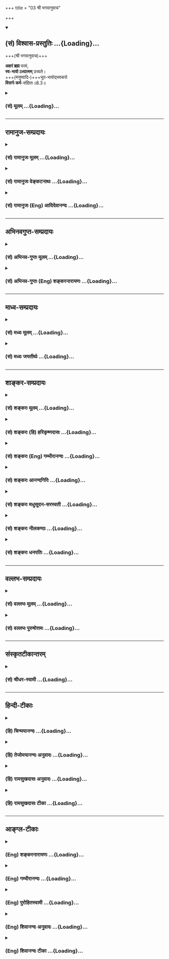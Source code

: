 +++
title = "03 श्री भगवानुवाच"

+++
<div class="js_include" newlevelforh1="2" title="(सं) विश्वास-प्रस्तुतिः" unfilled url="/mahAbhAratam/vyAsaH/shlokashaH/06-bhIShma-parva/03-bhagavad-gItA-parva/saMskRtam/vishvAsa-prastutiH/08_axara-para-brahma-yo/03_shrI_bhagavAnuvAc.md">
<details open><summary><h2>(सं) विश्वास-प्रस्तुतिः ...{Loading}...</h2></summary>

+++(श्री भगवानुवाच)+++

**अक्षरं ब्रह्म** परमं,  
**स्व-भावो ऽध्यात्मम्** उच्यते।  
+++(मनुष्यादि-)+++भूत-भावोद्भवकरो  
**विसर्गः कर्म**-संज्ञितः॥8.3॥
</details>
</div>
<div class="js_include collapsed" newlevelforh1="3" title="(सं) मूलम्" unfilled url="/mahAbhAratam/vyAsaH/shlokashaH/06-bhIShma-parva/03-bhagavad-gItA-parva/saMskRtam/mUlam/08_axara-para-brahma-yo/03_shrI_bhagavAnuvAc.md">
<details><summary><h3>(सं) मूलम् ...{Loading}...</h3></summary>

श्री भगवानुवाच  
अक्षरं ब्रह्म परमं स्वभावोऽध्यात्ममुच्यते।  
भूतभावोद्भवकरो विसर्गः कर्मसंज्ञितः।।8.3।।
</details>
</div>


_________________
## रामानुज-सम्प्रदायः
<div class="js_include collapsed" newlevelforh1="3" title="(सं) रामानुजः मूलम्" unfilled url="/mahAbhAratam/vyAsaH/shlokashaH/06-bhIShma-parva/03-bhagavad-gItA-parva/saMskRtam/rAmAnujaH/mUlam/08_axara-para-brahma-yo/03_shrI_bhagavAnuvAc.md">
<details><summary><h3>(सं) रामानुजः मूलम् ...{Loading}...</h3></summary>

।।8.3।। श्रीभगवानुवाच -- तद् **ब्रह्म** इति निर्दिष्टं **परमम् अक्षरं** न
क्षरति इति अक्षरं क्षेत्रज्ञं समष्टिरूपम् तथा च श्रुतिःअव्यक्तमक्षरे
लीयते अक्षरं तमसि लीयते (सुबालो॰ 2) इत्यादिका। परमम् अक्षरं
प्रकृतिविनिर्मुक्तात्मस्वरूपम्। **स्वभावः अध्यात्मम् उच्यते** स्वभावः
प्रकृतिः अनात्मभूतम् आत्मनि संबद्ध्यमानं भूतसूक्ष्मतद्वासनादिकं
पञ्चाग्निविद्यायां ज्ञातव्यतया उदितम् तदुभयं प्राप्यतया त्याज्यतया च
मुमुक्षुभिः ज्ञातव्यम्।  
  
**भूतभावो** मनुष्यादिभावः **तदुद्भवकरो** यो
**विसर्गः**पञ्चम्यामाहुतावापः पुरुषवचसो भवन्ति (छा॰ उ॰ 5।3।3) इति
श्रुतिसिद्धो योषित्संबन्धजः स **कर्मसंज्ञितः** तत् च अखिलं सानुबन्धम्
उद्वेजनीयतया परिहरणीयतया च मुमुक्षुभिः ज्ञातव्यम्। परिहरणीयता च अनन्तरम्
एव वक्ष्यतेयदिच्छन्तो ब्रह्मचर्यं चरन्ति (गीता 8।11) इति।

</details>
</div>
<div class="js_include collapsed" newlevelforh1="3" title="(सं) रामानुजः वेङ्कटनाथः" unfilled url="/mahAbhAratam/vyAsaH/shlokashaH/06-bhIShma-parva/03-bhagavad-gItA-parva/saMskRtam/rAmAnujaH/venkaTanAthaH/08_axara-para-brahma-yo/03_shrI_bhagavAnuvAc.md">
<details><summary><h3>(सं) रामानुजः वेङ्कटनाथः ...{Loading}...</h3></summary>

  
  
।।8.3।। अक्षरं ब्रह्म परमम् इत्यत्र उद्देश्योपादेयान्यथाभावनिरासायाह --
तद्ब्रह्मेति निर्दिष्टमिति। ब्रह्मशब्दोऽत्र
परमात्मसाधर्म्यादुपचारवृत्त्येति भावः। अक्षरः शब्दस्य निर्वचनं
प्रतिपाद्यं च दर्शयतिन क्षरतीत्यादिना। क्षेत्रज्ञसमष्टौ श्रौतं प्रयोगं
दर्शयतितथा चेति। लयोऽत्र संश्लेषविशेषः। अथवा श्रुतावक्षरशब्देन
उन्मग्नचेतनांशः प्रकृत्यवस्थाविशेष एव अभिधीयत इति
साक्षात्प्रलयार्थत्वेऽपि न विरोधः। तथापि शब्दप्रवृत्तिद्वारभूतचिदंशे
तात्पर्यात्तदुदाहरणम्। परममक्षरम् इत्यत्र विशेषणाभिप्रेतमाह --
प्रकृतिविनिर्मुक्तमात्मस्वरूपमिति। स्वभावशब्दार्थःप्रकृतिरिति।
नियतसम्बद्धमिति यावत्। किं तदित्याकाङ्क्षायां अध्यात्मशब्दानुसारेणाह --
अनात्मेति। आत्मन्यधिवसनात् सम्बध्यमानमित्यध्यात्मशब्दनिर्वचनम्। तत एव
सिद्धमनात्मत्वम्। तद्वासनादिकं तत्संसर्गोपाधिकाज्ञानकर्मवासनादिकम्।
भूतसूक्ष्मादेर्ज्ञातव्यत्वे श्रुतिं दर्शयति -- पञ्चाग्निविद्यायामिति।
वेत्थ यथा पञ्चम्यामाहुतावापः पुरुषवचसो भवन्ति इत्युपक्रम्य इति तु
पञ्चम्यामाहुतावापः पुरुषवचसो भवन्ति इत्युक्त्वा तद्य इत्थं विदुः
\[छां.उ.5।10।1\] इत्यप्छब्दोपलक्षितपञ्चभूतसूक्ष्मवेद्यत्वं ह्युक्तमिति
भावः। ननूपायकर्तृभूतेदानीन्तनात्मस्वरूपपरित्यागेन परिशुद्धात्मस्वरूपकथनं
मुमुक्षोः क्वोपयुक्तं भूतसूक्ष्मादिकथनं च किमर्थं इत्यत्राहतदुभयमिति।
यथाक्रममन्वयः। अत्र पञ्चमाहुतेर्विवक्षितत्वाद्योनिजभूतविषयोऽयं भूतशब्द
इत्यभिप्रायेणाह -- भूतभावो मनुष्यादिभाव इति। मनुष्यत्वादिविशिष्टशरीरयोग
इत्यर्थः। विशिष्टस्य विसर्गस्य ज्ञातव्यत्वे तस्य मनुष्यादिभावहेतुत्वे च
श्रुतिं दर्शयति -- पञ्चम्यामिति। अत्र
मूत्रमरुन्मलादिविसर्गव्यवच्छेदार्थमुक्तंभूतभावोद्भवकर इति। तदेव दर्शयति
-- योषित्सम्बन्धज इति। विसर्गविशेषणसामर्थ्यादेतत्सिद्धम्। एवं
कर्मसंज्ञितरेतोविसर्गज्ञानस्य सप्रयोजनतामाह -- तच्चाखिलमिति। अत्र
कर्माभिप्रायेण नपुंसकनिर्देशः। अखिलं
मनुष्यत्वमृगत्वादिजातिभेदहेतुतयाऽनेकप्रकारम्। सानुबन्धं हेतुभूतैः कर्मभिः
फलभूतैश्च गर्भवासादिभिः सहितमित्यर्थः।
पञ्चाग्निविद्यायामुदितसर्वावस्थानुयायित्वदुस्त्यजत्वजन्मादिदुःखकरत्वादेः
फलितत्वाज्जुगुप्सनीयतारूपा भयावहत्वरूपा चोद्वेजनीयता युक्ता। परिहरणीयता
तु कुतः सिद्ध्येत् इत्यत्राहपरिहरणीयता चेति।  
  

</details>
</div>
<div class="js_include collapsed" newlevelforh1="3" title="(सं) रामानुजः (Eng) आदिदेवानन्दः" unfilled url="/mahAbhAratam/vyAsaH/shlokashaH/06-bhIShma-parva/03-bhagavad-gItA-parva/saMskRtam/rAmAnujaH/english/AdidevAnandaH/08_axara-para-brahma-yo/03_shrI_bhagavAnuvAc.md">
<details><summary><h3>(सं) रामानुजः (Eng) आदिदेवानन्दः ...{Loading}...</h3></summary>

8.3 The Lord said That which is the Supreme Imperishable (Aksara) has been named 'that brahman' The Aksara is that which cannot be destroyed and forms the totality of all individual selves. The Srutis say to this effect: 'The Avyakta is dissolved into the Aksara, the Aksara is dissolved into Tamas' (Su. U., 2). The supreme Aksara is the essential form of the self, separated from Prakrti. One's own material nature (the body) is spoken of as Adhyatma or that which dwells with the self. This material nature (Svabhava) is Prakrti. It does not form the self but attaches itself to the self in the form of subtle elements, impressions etc. This has been taught in the Vidya of Five Fires (Cha. U., 5). Both these (the Aksara and the Adhyatma) should be known by the aspirants for liberation (Kaivalya) - the former as what should be attained and the latter as what should be relinished. Karma is that force which produces the origination of mundane beings. 'Beings' here means beings such as the human beings. The creative force which produces their origination is contact with woman. It has been described in the Sruti passage thus:
'The waters sacrificed in the fifth oblations become those who are named Purusas' (Cha. U., 5.3.3). That creative force is called Karma. All the acts associated with that should be considered by aspirants after release as calling for abstention. This abstention will also be inculcated immediately in the text, 'Desiring which they practise the vow of continence' (8.11).

</details>
</div>


_________________
## अभिनवगुप्त-सम्प्रदायः
<div class="js_include collapsed" newlevelforh1="3" title="(सं) अभिनव-गुप्तः मूलम्" unfilled url="/mahAbhAratam/vyAsaH/shlokashaH/06-bhIShma-parva/03-bhagavad-gItA-parva/saMskRtam/abhinava-guptaH/mUlam/08_axara-para-brahma-yo/03_shrI_bhagavAnuvAc.md">
<details><summary><h3>(सं) अभिनव-गुप्तः मूलम् ...{Loading}...</h3></summary>

।।8.3।। अक्षरमिति। बृहत्त्वात् बृंहत्त्वात् बृंहकत्वाच्च परं ब्रह्म। अत
एव अध्यात्मशब्दवाच्यं यतः स्वः अनिवृत्तिधर्मा +++(N निवृत्तिधर्मा K
अनिवृत्तधर्मा)+++ चैतान्याख्यो ( चैतन्यभावः) भावः। तस्य च चैतन्यस्वभावस्य
ब्रह्मणोऽपरिच्छिन्नबाह्यलक्षणतया क्रोडीकृतविश्वशक्तेः ऐश्वर्यलक्षणात्
स्वातन्त्र्यात् बहिर्भावावभासनात्मा +++(N -- भासनात्सः)+++
बहिर्भूतभावान्तरावभासनात्मा +++(S -- भावान्तरभासनात्मा यो विसर्गः)+++ च यो
विसर्गः क्रमेण भूतानां ब्रह्मादिप्रमातॄणां भावानां जडानामुद्भवकारी
जडाजडवैचित्र्यनिर्भासकः। तथा भूतभावस्य विगलितसकलवितथप्रपञ्चस्य
सत्यत्वस्य उद्भवं करोतीति \[स कर्मसंज्ञितः\]।

</details>
</div>
<div class="js_include collapsed" newlevelforh1="3" title="(सं) अभिनव-गुप्तः (Eng) शङ्करनारायणः" unfilled url="/mahAbhAratam/vyAsaH/shlokashaH/06-bhIShma-parva/03-bhagavad-gItA-parva/saMskRtam/abhinava-guptaH/english/shankaranArAyaNaH/08_axara-para-brahma-yo/03_shrI_bhagavAnuvAc.md">
<details><summary><h3>(सं) अभिनव-गुप्तः (Eng) शङ्करनारायणः ...{Loading}...</h3></summary>

8.3 Aksaram etc. the Supreme is \[called\] Brahman because It is big and
causes everything to grow \[in It\]. On the same ground, what is termed
'as the Lord-of-self' is that thing which bears the name Consciousness
which never ceases to be in It (Brahman) and which is nothing but the
Brahman (svah bhavah). This Brahman, which is nothing but Consciousness,
embraces the Power of \[creating\] the universe because of Its unlimited
aspect of being external; and on account of Its freedom in the form of
supremacy there arises the emitting (i.e. creative) activity \[in it\]
in the form of manifesting Itself as the external inanimate beings and
also as various external animate ones. \[These two aspects of\] this
activity cause respectively the birth of the inanimate beings - i.e. the
insentient beings, and the animate ones i.e. the sentient beings like
Brahman etc. \[In other words\], It manifests as varigated insentient
and sentient beings. Again this activity bestows on what is real, its
intrinsic nature i.e. creates a reality for the one from which all that
is false is excluded. this emitting activity is what is known as
'action'.

</details>
</div>


_________________
## माध्व-सम्प्रदायः
<div class="js_include collapsed" newlevelforh1="3" title="(सं) मध्वः मूलम्" unfilled url="/mahAbhAratam/vyAsaH/shlokashaH/06-bhIShma-parva/03-bhagavad-gItA-parva/saMskRtam/madhvaH/mUlam/08_axara-para-brahma-yo/03_shrI_bhagavAnuvAc.md">
<details><summary><h3>(सं) मध्वः मूलम् ...{Loading}...</h3></summary>

।।8.3।। परममक्षरं ब्रह्म। वेदादिशङ्काव्यावृत्त्यर्थमेतत्। आत्मन्यधि
यत्तदध्यात्मम्। आत्माधिकारे यत्तदिति वा। तथा हि -- जैवः स्वभावः।
स्वाख्यो भावः स्वभाव इति व्युत्पत्त्या जीवो वा स्वभावः सर्वदा अस्त्येव
एकप्रकारेणेति भावः। अन्तःकरणादिव्यावृत्त्यर्थो भावशब्दः। न ह्येकप्रकारेण
स्थितिरन्तःकरणादेः विकारित्वात्। स्वशब्द ईश्वरव्यावृत्त्यर्थः। भूतानां
जीवानां भावानां जडपदार्थानां चोद्भवकरीश्वरक्रिया विसर्गः विशेषेण सर्जनं
विसर्ग इत्यर्थः।

</details>
</div>
<div class="js_include collapsed" newlevelforh1="3" title="(सं) मध्वः जयतीर्थः" unfilled url="/mahAbhAratam/vyAsaH/shlokashaH/06-bhIShma-parva/03-bhagavad-gItA-parva/saMskRtam/madhvaH/jayatIrthaH/08_axara-para-brahma-yo/03_shrI_bhagavAnuvAc.md">
<details><summary><h3>(सं) मध्वः जयतीर्थः ...{Loading}...</h3></summary>

।।8.3।। ननु पूर्वाध्याये\[29\]ते ब्रह्म इति निर्विशेषणमेवोपक्षिप्तम्
अतएवात्रकिं तद्ब्रह्म इति तथैव पृष्टम्। उत्तरे तु कस्मात्अक्षरं परमं
ब्रह्म इति सविशेषणमुपादीयते इत्यत आह -- **परममि**ति। अक्षरस्यैव
परमत्वविशेषणम् न ब्रह्मण इत्यर्थः। तर्हिअक्षरं इत्येवालं किं विशेषणेन
इत्यत आह -- **वेदे**ति। आदिपदेन प्रकृतिर्गृह्यते तयोरपि
ब्रह्माक्षरशब्दवाच्यत्वात् प्रसक्तिः। स्वभावोऽध्यात्मं \[8।3\] इति
शब्दद्वयस्यैकविषयत्वसिद्धयेऽध्यात्मशब्दं तावत् द्वेधा व्याचष्टे --
**आत्मनी**ति। आत्मानं जीवमधिकृत्य तदुपकारित्वेन वर्तमानं वस्त्वित्यर्थः।
आत्माधिकार इति ग्रन्थविशेषस्य संज्ञा यत्प्रतिपाद्यं तदध्यात्ममिति
वेत्यर्थः। अत्राध्यात्मशब्दं प्रथमान्तं गृहीत्वा प्रथमं व्याख्यानम्।
सप्तम्यन्तमुपादाय द्वितीयं आत्मशब्दं देहविषयमादाय व्याख्याने
परमेश्वरप्रसक्तेर्न तथा व्याख्यातम्। एवं तर्हि स्वभावः इत्युभयस्य
कथमुत्तरं इत्यतस्तावत्तद्व्याख्यानं प्रतिजानीते -- **तथा
ही**ति। ,तत्राद्योत्तरत्वेनादौ व्याचष्टे -- **जैव** इति। जीवस्यायं
जैवोऽन्तःकरणादिर्देहपर्यन्तः पदार्थः स्वभावः स्वस्य भाव इति
व्युत्पत्त्या। ते ब्रह्म तद्विदुः \[7।29\] इति जीवानां प्रकृतत्वात्
स्वशब्दो जीववाची तथा चात्मन्यधि यत् तदित्येवं
व्याख्याताध्यात्मशब्दार्थप्रश्नस्येदमुत्तरं भवतीति भावः। इदानीं
द्वितीयोत्तरत्वेन व्याख्याति -- **स्वाख्य** इति। पूर्ववदत्रापि स्वशब्दो
जीववाची तथा चात्माधिकार इति व्याख्याताध्यात्मशब्दार्थप्रश्नस्येदमुत्तरं
भवतीत्याशयः। ननु जैववाचित्वे भावशब्दः सार्थकः षष्ठ्याः साकाङ्क्षत्वात्
जीववाचित्वे तु तस्य पदार्थत्वाव्यभिचारात्। स्वशब्देनैवालं किंभावशब्देन
इत्यतो भावशब्दं तावदन्यथा व्याचष्टे -- **सर्वदे**ति। यद्यपि भवनकर्ता
भावः तथापि विशेषानुपादाने मुख्यस्य ग्राह्यत्वात्सर्वदेत्यादि सिध्यति
तथापि तस्य किं प्रयोजनम् इत्यत आह -- **अन्तःकरणादी**ति।
स्वशब्दमात्रोपादाने तस्यात्मीयेऽपि प्रयोगादन्तःकरणादिकमपि प्रसज्येत तथा
च द्वितीयस्येदमुत्तरं स्यात्। आत्मैव ह्यात्माधिकारे प्रतिपाद्यो वक्तव्यः
नान्तःकरणादिकम् अतस्तद्व्यावृत्त्यर्थो भावशब्दः प्रयुक्तः। कथं तेन
तद्व्यावृत्तिः इत्यत आह -- **न ही**ति। अन्नमयं हि सोम्य मनः
\[छां.उ.6।5।4\] इत्यादेरिति भावः। तथा चान्तःकरणादौ व्यावृत्ते स्वशब्द
आत्मार्थतया व्याख्यातो भवतीति हृदयम्। एवं तर्हि भाव इत्येवास्तु किं
स्वशब्देन इत्यत आह -- **स्वशब्द** इति। ईश्वरोऽपि हि
सर्वदैकप्रकारेणास्त्येव अतो भाव इत्येवोक्ते तत्प्रसक्तौ पूर्ववत्
द्वितीयोत्तरत्वासम्भवे तद्व्यावृत्त्यर्थः स्वशब्दः। न हि ईश्वरो जीवानां
स्वः भेदप्रमाणविरोधात्। अत एवेश्वरस्वभावो जीव इति व्याख्यानमपास्तम्।
नन्वेवमपि स्वशब्दस्यात्मीयार्थत्वादीश्वरप्रसक्तिः मैवन्द्विष्ठो यद्यपि
सम्बन्धः षष्ठ्युत्पत्तिः प्रधानतः इति वचनात्तस्यात्मीत्यात्वाभावात्
षष्ठ्यन्तात्खल्वयं छः। सकलकार्योत्पत्तिनिमित्तभूतो देवतोद्देशेन च
पुरोडाशादिद्रव्यपरित्यागस्तज्जन्यमपूर्वमिति यावदिति व्याख्यानमसत्।
तस्याध्यात्मपदेनैव गृहीतत्वादिति भावेन भूतभावेत्यादिकं व्याख्याति --
**भूतानामि**ति। उद्भवकरी च सेश्वरक्रिया चेति विग्रहः। ईश्वरक्रियाग्रहणं
कर्मशब्देनैकार्थ्यप्रतिपत्त्यर्थम्। एवंलक्षणो यो विसर्गः स कर्मसंज्ञितः
न तु कुलालादिसम्बन्धीत्यर्थः। ननु,विसर्गशब्दस्त्यागार्थस्तत्कथमेवं
व्याख्यानं इत्यत आह -- **विशेषेणे**ति।

</details>
</div>


_________________
## शाङ्कर-सम्प्रदायः
<div class="js_include collapsed" newlevelforh1="3" title="(सं) शङ्करः मूलम्" unfilled url="/mahAbhAratam/vyAsaH/shlokashaH/06-bhIShma-parva/03-bhagavad-gItA-parva/saMskRtam/shankaraH/mUlam/08_axara-para-brahma-yo/03_shrI_bhagavAnuvAc.md">
<details><summary><h3>(सं) शङ्करः मूलम् ...{Loading}...</h3></summary>

।।8.3।। -- **अक्षरं** न क्षरतीति अक्षरं परमात्मा एतस्य वा अक्षरस्य
प्रशासने गार्गि (बृह0 उ₀ 3।8।9 इति श्रुतेः। ओंकारस्य च ओमित्येकाक्षरं
ब्रह्म (गीता 8।13) इति परेण विशेषणात् अग्रहणम्। **परमम्** इति च निरतिशये
ब्रह्मणि अक्षरे उपपन्नतरम् विशेषणम्। तस्यैव परस्य ब्रह्मणः प्रतिदेहं
प्रत्यगात्मभावः स्वभावः स्वो भावः **स्वभावः अध्यात्मम् उच्यते।** आत्मानं
देहम् अधिकृत्य प्रत्यगात्मतया प्रवृत्तं परमार्थब्रह्मावसानं वस्तु
स्वभावः अध्यात्मम् उच्यते अध्यात्मशब्देन अभिधीयते। **भूतभावोद्भवकरः**
भूतानां भावः भूतभावः तस्य उद्भवः भूतभावोद्भवः तं करोतीति भूतभावोद्भवकरः
भूतवस्तूत्पत्तिकर इत्यर्थः। **विसर्गः** विसर्जनं देवतोद्देशेन
चरुपुरोडाशादेः द्रव्यस्य परित्यागः स एष विसर्गलक्षणो यज्ञः
**कर्मसंज्ञितः** कर्मशब्दित इत्येतत्। एतस्मात् हि बीजभूतात्
वृष्ट्यादिक्रमेण स्थावरजङ्गमानि भूतानि उद्भवन्ति।।

</details>
</div>
<div class="js_include collapsed" newlevelforh1="3" title="(सं) शङ्करः (हि) हरिकृष्णदासः" unfilled url="/mahAbhAratam/vyAsaH/shlokashaH/06-bhIShma-parva/03-bhagavad-gItA-parva/saMskRtam/shankaraH/hindI/harikRShNadAsaH/08_axara-para-brahma-yo/03_shrI_bhagavAnuvAc.md">
<details><summary><h3>(सं) शङ्करः (हि) हरिकृष्णदासः ...{Loading}...</h3></summary>

।।8.3।। इन प्रश्नोंका क्रमसे निर्णय करनेके लिये श्रीभगवान् बोले --, परम
अक्षर ब्रह्म है अर्थात् हे गार्गि इस अक्षरके शासनमें ही यह सूर्य और
चन्द्रमा धारण किये हुए स्थित हैं इत्यादि श्रुतियोंसे जिसका वर्णन किया
गया है जो कभी नष्ट नहीं होता वह परमात्मा ही ब्रह्म है। परम विशेषणसे
युक्त होनेके कारण यहाँ अक्षर शब्दसे ओमित्येकाक्षरं ब्रह्म इस वाक्यमें
वर्णित ओंकारका ग्रहण नहीं किया गया है क्योंकि परम वह विशेषण निरतिशय
अक्षर ब्रह्ममें ही अधिक सम्भव -- युक्तियुक्त है। उसी परब्रह्मका जो
प्रत्येक शरीरमें अन्तरात्मभाव है उसका नाम स्वभाव है वह स्वभाव ही
अध्यात्म कहलाता है। अभिप्राय यह कि आत्मा यानी शरीरको आश्रय बनाकर जो
अन्तरात्मभावसे उसमें रहनेवाला है और परिणाममें जो परमार्थ ब्रह्म ही है
वही तत्त्व स्वभाव है उसे ही अध्यात्म कहते हैं अर्थात् वही अध्यात्म नामसे
कहा जाता है। भूतभावउद्भवकर अर्थात् भूतोंकी सत्ता भूतभाव है। उसका उद्भव (
उत्पत्ति ) भूतभावोद्भव है उसको करनेवाला भूतभावोद्भवकर यानी भूतवस्तुको
उत्पन्न करनेवाला ऐसा जो विसर्ग अर्थात् देवोंके उद्देश्यसे चरु पुरोडाश
आदि ( हवन करने योग्य ) द्रव्योंका त्याग करना है वह त्यागरूप यज्ञ कर्म
नामसे कहा जाता है इस बीजरूप यज्ञसे ही वृष्टि आदिके क्रमसे स्थावरजङ्गम
समस्त भूतप्राणी उत्पन्न होते हैं।

</details>
</div>
<div class="js_include collapsed" newlevelforh1="3" title="(सं) शङ्करः (Eng) गम्भीरानन्दः" unfilled url="/mahAbhAratam/vyAsaH/shlokashaH/06-bhIShma-parva/03-bhagavad-gItA-parva/saMskRtam/shankaraH/english/gambhIrAnandaH/08_axara-para-brahma-yo/03_shrI_bhagavAnuvAc.md">
<details><summary><h3>(सं) शङ्करः (Eng) गम्भीरानन्दः ...{Loading}...</h3></summary>

8.3 Aksaram means that which does not perish (na ksarati), the supreme
Self. This agrees with the Upanisadic text, 'Under the mighty rule of
this Immutable, O Gargi৷৷.' (Br. 3.8.9). And (the letter) Om is not
accept here \[as the meaning of aksara (lit. letter)\], because of its
being mentioned (as a letter) later on in, 'The single letter Om, which
is Brahman' (13). Besides, the adjective 'supreme' is more apporpriate
with regard to the absolute, immutable Brahman. By svabhava, self-hood,
is meant the eixtence of that very supreme Brahman in every body as the
indwelling Self. Svabhavah ucyate, self-hood is said to be, is referred
to by the word; adhyatmam, the entity which, as the indwelling Self,
exists in the body (atma) by making it its habitat (adhikrtya), and
which in the ultimate analysis is the supreme Brahman. Visargah, the
offerings, the giving away to gods of things like porridge \[Caru: An
oblations of rice, barley and pulse boiled-together to be offered to
gods.\], cake, etc.; bhuta-bhava-udbhava-karah, which bring about the
origin of the existence of things; is karma-sanjnitah, meant by action.
This sacrifice consisting in pouring of oblations is called action. The
existence (bhava) of (moving and nonmoving) things (bhuta) is
bhuta-bhava. The coming into being (udbhava) of that (existence) is
bhuta-bhava-udbhavah. That which causes (karoti) this is
bhuta-bhava-udbhava-karah, i.e. the originator of existing things. It is
needed from this source that all bengs, moving and non-moving, originate
thorugh the successive processes of railfall etc. (see 3.14-15).

</details>
</div>
<div class="js_include collapsed" newlevelforh1="3" title="(सं) शङ्करः आनन्दगिरिः" unfilled url="/mahAbhAratam/vyAsaH/shlokashaH/06-bhIShma-parva/03-bhagavad-gItA-parva/saMskRtam/shankaraH/AnandagiriH/08_axara-para-brahma-yo/03_shrI_bhagavAnuvAc.md">
<details><summary><h3>(सं) शङ्करः आनन्दगिरिः ...{Loading}...</h3></summary>

।।8.3।। व्याख्यातप्रश्नसप्तकस्य प्रतिवचनं भागवतमवतारयति -- **एषामिति।**
क्रमेण कृतानां प्रश्नानां क्रमेणैव प्रतिवचने
प्रष्टुरभीष्टप्रतिपत्तिसौकर्यं सिध्यतीति बुध्यमानो विशिनष्टि --
**यथाक्रममिति।** तत्र प्रश्नत्रयं निर्णेतुं भगवद्वचनमुदाहरति --
**अक्षरमिति।** किं तद्ब्रह्मेति प्रश्नस्य प्रतिवचनम् -- **अक्षरं ब्रह्म
परममिति।** तत्राक्षरशब्दस्य निरुपाधिके
परस्मिन्नात्मन्यविनाशित्वव्याप्तिमत्त्वसंबन्धात्प्रवृत्तिं व्युत्पादयति
-- **अक्षरमित्यादिना।** कथं पुनरक्षरशब्दस्य यथोक्ते परमात्मनि
वृद्धप्रयोगमन्तरेण व्युत्पत्त्या प्रवृत्तिराश्रीयते
व्युत्पत्तेरर्थान्तरेऽपि संभवादित्याशङ्क्य
द्यावापृथिव्यादिविषयनिरङ्कुशप्रशासनस्य
परस्मादन्यस्मिन्नसंभवात्तथाविधप्रशासनकर्तृत्वेन श्रुतमक्षरं
ब्रह्मैवेत्याह -- **एतस्येति।** रूढिर्योगमपहरतीति न्यायादोंकारे
वर्णसमुदायात्मन्यक्षरशब्दस्य रूढ्या प्रवृत्तिराश्रयितुमुचितेत्याशङ्क्याह
-- **ओंकारस्येति।** प्रतिवचनोपक्रमे प्रक्रान्तमोंकाराख्यमक्षरमेवोत्तरत्र
विशेषितं भविष्यतीत्याशङ्क्य परमविशेषणविरोधान्न तस्य प्रक्रमः संभवतीत्याह
-- **परममिति चेति।** किमध्यात्ममिति प्रश्नस्योत्तरं
स्वभावोऽध्यात्ममित्यादि। तद्व्याचष्टे -- **तस्यैवेति।** स्वकीयो भावः
स्वभावः श्रोत्रादिकरणग्रामः स चात्मनि देहेऽहंप्रत्ययवेद्यो वर्तत इत्यमुं
प्रतिभासं व्यावर्त्य स्वभावपदं गृह्णाति -- **स्वो भाव इति।** एवं
विग्रहपरिग्रहे स्वभावोऽध्यात्ममुच्यत इत्यस्यायमर्थो निष्पन्नो
भवतीत्यनुवादपूर्वकं कथयति -- **स्वभाव इति।** तस्यैव परस्येत्यादिनोक्तं न
विस्मर्तव्यमिति विशिनष्टि -- **परमार्थेति।** परमेव हि ब्रह्म देहादौ
प्रविश्य प्रत्यगात्मभावःमनुभवतितत्सृष्ट्वा तदेवानुप्राविशत् इति
श्रुतेरित्यर्थः। किं कर्मेति प्रश्नस्योत्तरमुपादत्ते -- **भूतेति।**
भूतान्येव भावास्तेषामुद्भवः समुत्पत्तिस्तां करोतीति व्युत्पत्तिं
सिद्धवत्कृत्य विधान्तरेण व्युत्पादयति -- **भूतानामिति।** भावः सद्भावो
वस्तुभावोऽतएव भूतवस्तूत्पत्तिकर इति वक्ष्यति। वैदिकं कर्मात्रोक्तविशेषणं
कर्मशब्दितमिति विसर्गशब्दार्थं दर्शयन्विशदयति -- **विसर्ग इत्यादिना।**
कथं पुनर्यथोक्तस्य यज्ञस्य सर्वेषु भूतेषु सृष्टिस्थितिप्रलयहेतुत्वेन
तदुद्भवकरत्वमित्याशङ्क्य अग्नौ प्रास्ताहुतिः इत्यादिस्मृतिमनुस्मृत्याह
-- **एतस्माद्धीति।**

</details>
</div>
<div class="js_include collapsed" newlevelforh1="3" title="(सं) शङ्करः मधुसूदन-सरस्वती" unfilled url="/mahAbhAratam/vyAsaH/shlokashaH/06-bhIShma-parva/03-bhagavad-gItA-parva/saMskRtam/shankaraH/madhusUdana-sarasvatI/08_axara-para-brahma-yo/03_shrI_bhagavAnuvAc.md">
<details><summary><h3>(सं) शङ्करः मधुसूदन-सरस्वती ...{Loading}...</h3></summary>

।।8.3।। एवं सप्तानां प्रश्नानां क्रमेणोत्तरं त्रिभिः श्लोकैः
श्रीभगवानुवाच -- प्रश्नक्रमेण हि निर्णये प्रष्टुरभीष्टसिद्धिरनायासेन
स्यादित्यभिप्रायवान्भगवानत्र श्लोके प्रश्नत्रयं क्रमेण निर्धारितवान्।
एवं द्वितीयश्लोकेऽपि प्रश्नत्रयं तृतीयश्लोके त्वेकमिति विभागः।
निरुपाधिकमेव ब्रह्मात्र विवक्षितं ब्रह्मशब्देन नतु सोपाधिकमिति
प्रथमप्रश्नस्योत्तरमाह -- अक्षरं न क्षरतीत्यविनाशि अश्नुते वा सर्वमिति
सर्वव्यापकं \[अक्षरत्वात्\]एतद्वै तदक्षरं गार्गि ब्राह्मणा
अभिवदन्त्यस्थूलमनणु इत्याद्युपक्रम्यएतस्य वा अक्षरस्य प्रशासने गार्गि
सूर्याचन्द्रमसौ विधृतौ तिष्ठतःनान्यदतोऽस्ति द्रष्टृ इत्यादिमध्ये
परामृश्यएतस्मिन्नु खल्वक्षरे गार्ग्याकाश ओतश्च प्रोतश्च इत्युपसंहृतं
श्रुत्या। सर्वोपाधिशून्यं सर्वस्य प्रशासितृ अव्याकृताकाशान्तस्य
कृत्स्नस्य प्रपञ्चस्य धारयितृ अस्मिंश्च शरीरेन्द्रियसंघाते विज्ञातृ
निरुपाधिकं चैतन्यं तदिह ब्रह्मेति विवक्षितम्। एतदेव विवृणोति -- परममिति।
परमं स्वप्रकाशपरमानन्दरूपं प्रशासनस्य कृत्स्नजडवर्गधारणस्य च लिङ्गस्य
तत्रैवोपपत्तेःअक्षरमम्बरान्तधृतेः इति न्यायात्। न त्विहाक्षरशब्दस्य
वर्णमात्ररूढत्वाच्छ्रुतिलिङ्गाधिकरणन्यायमूलकेनरूढिर्योगमपहरति इति
न्यायेन रथकारशब्देन जातिविशेषवत्प्रणवाख्यमक्षरमेव ग्राह्यं
तत्रोक्तलिङ्गसंभवात्ओमित्येकाक्षरं ब्रह्म इति च परेण
विशेषणात्आनर्थक्यप्रतिहतानां विपरीतं बलाबलम् इति न्यायात्वर्षासु रथकार
आदधीत इत्यत्र तु जातिविशेषे नास्त्यसंभव इति विशेषः। अनन्यथासिद्धेन तु
लिङ्गेन श्रुतेर्बाधःआकाशस्तल्लिङ्गात् इत्यादौ विवृतः। एत्तावांस्त्विह
विशेषः। अनन्यथासिद्धेन लिङ्गेन श्रुतेर्बाधे यत्र योगः संभवति तत्र स एव
गृह्यते मुख्यत्वात् यथाआज्यैः स्तुवते पृष्ठैः स्तुवते इत्यादौ। यथा
चात्रैवाक्षरशब्दे। यत्र तु योगोऽपि न संभवति तत्र गौणी
वृत्तिर्यथाऽऽकाशप्राणादिशब्देषु। आकाशशब्दस्यापि ब्रह्मणि आसमन्तात्काशत
इति योगः संभवतीति चेत्स एव गृह्यतामिति पञ्चपादीकृतः। तथाच पारमर्षं
सूत्रंप्रसिद्धेश्च इति। कृतमत्र विस्तरेण। तदेवं किं तद्ब्रह्मेति
निर्णीतम्। अधुना किमध्यात्ममिति निर्णीयते -- यदक्षरं ब्रह्मेत्युक्तं
तस्यैव स्वभावः स्वो भावः स्वरूपं प्रत्यक्चैतन्यं नतु स्वस्य भाव इति
षष्ठीसमासः लक्षणाप्रसङ्गात्। षष्ठीतत्पुरुषबाधेन कर्मधारयपरिग्रहस्य
श्रुतपदार्थान्वयेन निषादस्थपत्यधिकरपासिद्धत्वात्। तस्मान्न ब्रह्मणः
संबन्धि किंतु ब्रह्मस्वरूपमेव। आत्मानं देहमधिकृत्य भोक्तृतया
वर्तमानमध्यात्ममुच्यतेऽध्यात्मशब्देनाभिधीयते न करणग्राम इत्यर्थः।
यागदानहोमात्मकं वैदिकं कर्मैवात्र कर्मशब्देन विवक्षितमिति
तृतीयप्रश्नोत्तरमाह। भूतानां भवनधर्मकाणां सर्वेषां स्थावरजङ्गमानां
भावमुत्पत्तिमुद्भवं वृद्धिं च करोति यो
विसर्गस्त्यागस्तत्तच्छास्त्रविहितो यागदानहोमात्मकः स इह कर्मसंज्ञितः
कर्मशब्देनोक्त इति यावत्। तत्र देवतोद्देशेन द्रव्यत्यागो याग
उत्तिष्ठद्धोमो वषट्कारप्रयोगान्तः स एव उपविष्टहोमः स्वाहाकारप्रयोगान्त
आसेचनपर्यन्तो होमः। परस्वत्वापत्तिपर्यन्तः स्वत्वत्यागो दानं सर्वत्र च
त्यागांशोऽनुगतः तस्य च भूतभावोद्भवकरत्वम्अग्नौ
प्रास्ताहुतिः,सम्यगादित्यमुपतिष्ठते। आदित्याज्जायते वृष्टिर्वृष्टेरन्नं
ततः प्रजाः इति स्मृतेः। ते वा एते आहुती हुते उत्क्रामतः इत्यादिश्रुतेश्च।

</details>
</div>
<div class="js_include collapsed" newlevelforh1="3" title="(सं) शङ्करः नीलकण्ठः" unfilled url="/mahAbhAratam/vyAsaH/shlokashaH/06-bhIShma-parva/03-bhagavad-gItA-parva/saMskRtam/shankaraH/nIlakaNThaH/08_axara-para-brahma-yo/03_shrI_bhagavAnuvAc.md">
<details><summary><h3>(सं) शङ्करः नीलकण्ठः ...{Loading}...</h3></summary>

।।8.3।। क्रमेणैषां प्रश्नानामुत्तरमाह -- **अक्षरमित्यादि**भिस्त्रिभिः।
तत्र किं तद्ब्रह्मेत्यस्योत्तरमक्षरं परमं ब्रह्मेति। यत्परमक्षरं
तद्ब्रह्मेति योजना। अक्षरशब्दस्य वर्णेषु रूढत्वात्ओमित्येतदक्षरम्
इत्यादिश्रुतौओमित्येकाक्षरं ब्रह्म इति स्मृतौ च दर्शनेनात्रापि
प्रणवस्याक्षरशब्देन ग्रहणे प्रसक्ते परममिति विशेषणं प्रणवस्य
परब्रह्मत्वासंभवात्। अतश्चएतद्वै तदक्षरं गार्गि ब्राह्मणा
अभिवदन्त्यस्थूलमनण्वह्रस्वमदीर्घम् इति श्रुतिप्रसिद्धमखण्डैकरसं वस्तु
अक्षरशब्दितं तद्ब्रह्मेति प्राञ्चः। यद्वा अक्षरशब्देन जीवःकूटस्थोऽक्षर
उच्यते। उत्तमः पुरुषस्त्वन्यः इति गीतासुक्षरं प्रधानममृताक्षरं हरः
क्षरात्मानावीशते देव एकः इति श्रुतौ च कूटस्थपदेनामृतपदेन च
विशेषितस्याक्षरपदस्य जीववाचित्वदर्शनात्। अमृतोक्षरमित्यपेक्षिते
उत्वाभावश्छान्दसः। तथाचाक्षरं जीवाख्यं परमं ब्रह्म। परममिति विशेषणेन
सोपाधिकस्य पूर्वाध्यायोक्तस्य व्यावृत्तिः। नहि जीवस्य सोपाधिकस्य
ब्रह्मभावः संभवति। व्यावर्तकोपाधौ मायादर्पणे जाग्रति तयोरभेदायोगात्। किं
तद्ब्रह्म इति प्रश्ने परममिति विशेषणाभावेऽपिते ब्रह्म तद्विदुः कृत्स्नम्
इति प्रश्नोत्थापके सूत्रे परमत्ववाचिना कृत्स्नपदेन ब्रह्मणो
विशेषितत्वादुत्तरेऽपि ब्रह्मण एव परममिति विशेषं युज्यत एव। प्रश्नेऽपि
तच्छब्देन कृत्स्नत्वस्यैव ग्रहात्। ततश्च किं तत्कृत्स्नं प्रश्ने यदक्षरं
जीवाख्यं तदेवापेतोपाधिसंबन्धं सत् कृत्स्नं ब्रह्मेति तत्त्वमसीति
महावाक्यार्थः प्रतीचो ब्रह्मभावः प्रतिपादितो भवतीति ह्यद्यम्। तथा
स्वोऽनागन्तुको भावः स्वरूपं स्वभावः शुद्धस्त्वंपदार्थः
सोऽध्यात्ममुच्यते। भाष्ये तु तस्यैव परस्य ब्रह्मणः प्रतिदेहं
प्रत्यगात्मभावः स्वो भावः स्वभावोऽध्यात्ममुच्यते अध्यात्मशब्देनाभिधीयत
इति। विसर्गो देवतोद्देशेन द्रव्यत्यागात्मको यागः स कर्मसंज्ञितः। तमेव
विशिनष्टि -- **भूतेति।** भूतानां भावः सात्विकादिः स्वभावः उद्भवश्च तयोः
करणात् भूतभावोद्भवकरः। तथाहिबुद्धिः कर्मानुसारिणी इति कर्मानुसारित्वं
भावस्य स्मर्यते। तथा उद्भवोऽपि कर्मत एव स्मर्यते। अग्नौ प्रास्ताहुतिः
सम्यगादित्यमुपतिष्ठते। आदित्याज्जायते वृष्टिर्वृष्टेरन्नं ततः प्रजाः
इति।

</details>
</div>
<div class="js_include collapsed" newlevelforh1="3" title="(सं) शङ्करः धनपतिः" unfilled url="/mahAbhAratam/vyAsaH/shlokashaH/06-bhIShma-parva/03-bhagavad-gItA-parva/saMskRtam/shankaraH/dhanapatiH/08_axara-para-brahma-yo/03_shrI_bhagavAnuvAc.md">
<details><summary><h3>(सं) शङ्करः धनपतिः ...{Loading}...</h3></summary>

।।8.3।। क्रमेण कृतानां प्रश्नानां तथैव प्रतिवचने प्रश्नकर्तुरिष्टं सुखेन
प्रश्नोत्तरदानं सिध्यतीत्याशयवानर्जुनकृतप्रश्नानां क्रमेण निर्णयाय
श्रीभगवानुवाच। तत्रते ब्रह्म तद्विदुः कृत्स्त्रमि त्यत्र निर्गुणं ब्रह्म
विविक्षितमिति प्रथमप्रश्नस्योत्तरमाह -- अक्षरं ब्रह्मेति। यदुक्तं किं
तदब्रह्मेति तदक्षरं न क्षरतीत्यक्षरं विनाशरहितं अश्रुते व्याप्नोति
सर्वमिति व्युत्पत्त्या वाक्षरं सर्वत्र व्यापकम्।
रुढ्याक्षरशब्देनोंकारप्रतिपत्तिभ्रमं वारयति -- परममिति। परत्वं निरतिशयं
परमात्मन एव पृथिव्याद्याकाशान्तस्य विकारजातस्य धारणात्। तथाच
सूत्रंअक्षरमम्बरान्तधृतेः इतिकस्मिन्नु खल्वाकाश ओतश्च प्रोतश्चेति
सहोवाचैतद्वैतदक्षरं गार्गि ब्राह्मणा अभिवदन्त्यस्थूलमनणु इत्यादि
श्रुयते। तत्र संशयः किमक्षरशब्देनि वर्ण उच्यते किंवा परमेश्वर इति।
तत्राक्षरसमाम्राय इत्यादावक्षरशब्दस्य वर्णे प्रसिद्धत्वात्
प्रसिद्य्धतिक्रमस्य चायुक्तत्वादोंकार एवेदं सर्वमित्यादौ च श्रुत्यन्तरे
वर्णस्याप्युपास्यत्वेन सर्वात्मत्वावधारणात् वर्ण एवाक्षरशब्दवाच्य
इत्येवं प्राप्त उच्यते। परएव आत्माक्षरशब्दवाच्यः कस्मादम्बरान्तधृतेः
पृथिव्यादेराकाशान्तस्य विकारजातस्य धारणात्। तत्र हि पृथिव्यादेः समस्तस्य
विकारजातस्य कालत्रयप्रविभक्तस्याकाशएव तदोतं च प्रोतं
चेत्याकाशप्रतिष्ठत्वमुकत्वा कस्मिन्नु खल्वाकाश ओतश्च प्रोतश्चेत्यनेन
प्रश्नेनेदमक्षरमवतीरितं। तथाचोपसंहृतमेतस्मिन्खल्वक्षरे गार्ग्याकाश ओतश्च
प्रोतश्चेति। नचेयमम्बरान्तधृतिर्ब्रह्मणोऽन्यत्र संभवति। यदप्योंकार एवेदं
सर्वमिति तदपि ब्रह्मप्रतिपत्तिसाधनत्वात्स्तुत्यर्थं द्रष्टव्यम्।
तस्मान्न क्षरत्यश्रुते वेति नित्यत्वव्यापित्वाभ्यामक्षरं परमेव ब्रह्मेति
परममिति विशेषणादक्षरशब्देन जीवप्रधानप्रतिभ्रमोऽपि
चारितः।। तृतीयप्रश्नस्योत्तरमाह -- भूतभावोद्भवकरः भूतानां भावो भूतभावः
तस्योद्भवो भूतभावोद्भवस्तं करोतीति भूतभावोद्भवकरो भूतवस्तूत्पत्तिकर इति।
भाष्ये भूतान्येव भावास्तेषामुद्भवः समुत्पत्तिस्तां करोतीति व्युत्पत्तिं
सिद्धवत्कृत्य विधान्तरेण व्युत्पादयति -- भूतानामिति। भावः सद्भावो
वस्तुभाव इति तट्टीकाकाराः। एवंच भूतानां भवनधर्मकाणां भाव उत्पत्तिः
उद्भवो वृद्धिश्च तयोः करः भूतभावोद्भवकर इत्यादिष्युत्पत्तिसिद्धवत्करोऽपि
बोध्यः। विसर्जन विसर्गः देवतोद्देशेन चरुपुरोडाशादेर्द्रव्यस्य परित्यागः
सएव विसर्गलक्षणो यज्ञादिरुपो वेदविहितः कर्म संज्ञितः कर्मशब्देन मयोक्त
इत्यर्थः। अग्नौ प्रास्ताहुतिः सम्यगादित्यमुपतिष्ठते। आदित्याज्जायते
वृष्टिर्वृष्टेरन्नं ततः प्रजाः।। इत स्मृतिभूतानां
चराचराणामुद्भवमेतस्मात्कर्मणो दर्शयति।

</details>
</div>


_________________
## वल्लभ-सम्प्रदायः
<div class="js_include collapsed" newlevelforh1="3" title="(सं) वल्लभः मूलम्" unfilled url="/mahAbhAratam/vyAsaH/shlokashaH/06-bhIShma-parva/03-bhagavad-gItA-parva/saMskRtam/vallabhaH/mUlam/08_axara-para-brahma-yo/03_shrI_bhagavAnuvAc.md">
<details><summary><h3>(सं) वल्लभः मूलम् ...{Loading}...</h3></summary>

।।8.3।। प्रश्नक्रमेणोत्तरमाह श्रीभगवान् -- अक्षरमिति त्रिभिः। अत्रवदन्ति
तत्तत्त्वविदस्तत्त्वं यज्ज्ञानमद्वयम्। ब्रह्मेति परमात्मेति भगवानिति
शब्द्यते इति भागवतपद्ये \[1।2।11\] ब्रह्माक्षरोऽव्यक्तोऽगणितानन्दकः यः
परमात्मा सत्त्वदर्शनीयाङ्गः प्रकटानन्दांशः भगवान् पुरुषोत्तमो
दर्शनीयाङ्गो निर्गुणः सदानन्द इत्युपपादितम्। यत् ब्रह्मेति निर्दिष्टं
परमं प्रधानं उत्कृष्टमक्षरं न क्षरतीत्यक्षरं क्षेत्रज्ञं
समष्टिव्यष्टिमूलं कूटस्थं गणितानन्दकमध्यात्मरूपं भगवतोऽभिन्नमपि
पृथगुच्यते भगवद्धामत्वादित्यग्रे वक्ष्यते। यथा च सात्वततंत्रे --
विष्णोस्तु त्रीणि रूपाणि पुरुषाख्यान्यथो विदुः। प्रथमं महतः स्रष्टृ
द्वितीयं खण्डसंस्थितम्। तृतीयं सर्वभूतस्थं तानि ज्ञात्वा विमुच्यते इति
प्रथमं अक्षरं द्वितीयं समष्टिरूपं तृतीयं व्यष्टिजीवरूपमिति बोध्यम्।
अध्यात्मं आत्मनि अधिगम्यमान षोडशकलं सूक्ष्मं सेन्द्रियमनोरूपं स्वभावः।
भूतेति -- भूतानां पञ्चानां भावो भौतिकं शरीरं तस्योद्भवकरो (भावेन वासनया
उद्भवकरो) विसर्गःअग्नौ प्रास्ताहुतिः सम्यगादित्यमुपतिष्ठति (ते) इति
पञ्चम्यामाहुतावापः पुरुषवचसो भवन्ति \[छा.उ.5।3।3\] इति श्रुतिप्रतिपादितः
कर्मपदस्यार्थः विशेषेण सर्जनस्वभावत्वात् इति पूर्वेषां वेद्यं
निर्णीत्तम्।

</details>
</div>
<div class="js_include collapsed" newlevelforh1="3" title="(सं) वल्लभः पुरुषोत्तमः" unfilled url="/mahAbhAratam/vyAsaH/shlokashaH/06-bhIShma-parva/03-bhagavad-gItA-parva/saMskRtam/vallabhaH/puruShottamaH/08_axara-para-brahma-yo/03_shrI_bhagavAnuvAc.md">
<details><summary><h3>(सं) वल्लभः पुरुषोत्तमः ...{Loading}...</h3></summary>

  
  
।।8.3।। एतत्प्रश्नोत्तरं साभिप्राय-ज्ञानार्थं श्रीभगवानुवाच -- अक्षरमिति त्रयेण। 

न क्षरति न चलतीत्य् **अक्षरं** सदैक-रस-रूपं पुरुषोत्तम-चरणात्मकं भक्त-हृदयाद् अ-चलं गृहात्मकं वा स्थिरं तत्। परमं परः पुरुषोत्तमो मीयत अस्मिन्निति **परमं ब्रह्म** बृहत् व्यापकं च। 

**स्वभावः** स्वस्य भगवतो दास्यादि-सेवा-सिद्ध्यर्थं जीव-रूपेण भवनम्। **अध्यात्मम्** आत्मानमविकृतं सेवा-योग्यं देहम् अधिकृत्य तद्-अनुभवे वर्त्तमानो जीव-भावो ऽध्यात्म-शब्देनोच्यत इत्यर्थः। 

**भूतानां** जीवानां **भावस्य** भगवद्-रस-रूपस्य +**उद्भवकरः** प्रकटकारको यो **विसर्गो** भगवद्-अर्थ-द्रव्यादि-विनियोगेन सेवा-रूपः स कर्म-संज्ञितः क्रिया-रूपः कर्मशब्दवाच्य इत्यर्थः।  
  

</details>
</div>


_________________
## संस्कृतटीकान्तरम्
<div class="js_include collapsed" newlevelforh1="3" title="(सं) श्रीधर-स्वामी" unfilled url="/mahAbhAratam/vyAsaH/shlokashaH/06-bhIShma-parva/03-bhagavad-gItA-parva/saMskRtam/shrIdhara-svAmI/08_axara-para-brahma-yo/03_shrI_bhagavAnuvAc.md">
<details><summary><h3>(सं) श्रीधर-स्वामी ...{Loading}...</h3></summary>

।।8.3।। प्रश्नक्रमेणोत्तरं श्रीभगवानुवाच **-- अक्षरमिति त्रिभिः।** न
क्षरति न चलतीत्यक्षरम्। ननु जीवोऽप्यक्षरस्तत्राह -- परमं यदक्षरं जगतां
मूलकारणं तद्ब्रह्मएतद्वै तदक्षरं गार्गि ब्राह्मणा अभिवदन्ति इति श्रुतेः।
स्वस्यैव ब्रह्मण एवांशतो जीवरूपेण भवनं स्वभावः स एवात्मानं देहमधिकृत्य
भोक्तृत्वेन वर्तमानोऽध्यात्मशब्देनोच्यत इत्यर्थः। भूतानां जरायुजादीनां
भाव उत्पत्तिः उद्भवश्च उत्कृष्टत्वेन भवनमुद्भवःआदित्याज्जायते
वृष्टिर्वृष्टेरन्नं ततः प्रजाः इत्युक्तक्रमेण वृद्धिः तौ भूतभावोद्भवौ
करोति यः विसर्गः देवतोद्देशेन द्रव्यत्यागरूपो यज्ञः।
सर्वकर्मणामुपलक्षणमेतत्। स कर्मशब्दवाच्यः।

</details>
</div>


_________________
## हिन्दी-टीकाः
<div class="js_include collapsed" newlevelforh1="3" title="(हि) चिन्मयानन्दः" unfilled url="/mahAbhAratam/vyAsaH/shlokashaH/06-bhIShma-parva/03-bhagavad-gItA-parva/hindI/chinmayAnandaH/08_axara-para-brahma-yo/03_shrI_bhagavAnuvAc.md">
<details><summary><h3>(हि) चिन्मयानन्दः ...{Loading}...</h3></summary>

।।8.3।। No commentary.

</details>
</div>
<div class="js_include collapsed" newlevelforh1="3" title="(हि) तेजोमयानन्दः अनुवादः" unfilled url="/mahAbhAratam/vyAsaH/shlokashaH/06-bhIShma-parva/03-bhagavad-gItA-parva/hindI/tejomayAnandaH/anuvAdaH/08_axara-para-brahma-yo/03_shrI_bhagavAnuvAc.md">
<details><summary><h3>(हि) तेजोमयानन्दः अनुवादः ...{Loading}...</h3></summary>

।।8.3।। श्रीभगवान् ने कहा -- परम अक्षर (अविनाशी) तत्त्व ब्रह्म है;
स्वभाव (अपना स्वरूप) अध्यात्म कहा जाता है; भूतों के भावों को उत्पन्न
करने वाला विसर्ग (यज्ञ, प्रेरक बल) कर्म नाम से जाना जाता है।।

</details>
</div>
<div class="js_include collapsed" newlevelforh1="3" title="(हि) रामसुखदासः अनुवादः" unfilled url="/mahAbhAratam/vyAsaH/shlokashaH/06-bhIShma-parva/03-bhagavad-gItA-parva/hindI/rAmasukhadAsaH/anuvAdaH/08_axara-para-brahma-yo/03_shrI_bhagavAnuvAc.md">
<details><summary><h3>(हि) रामसुखदासः अनुवादः ...{Loading}...</h3></summary>

।।8.3।। श्रीभगवान् बोले -- परम अक्षर ब्रह्म है और जीवका अपना जो होनापन
है, उसको अध्यात्म कहते हैं। प्राणियों का उद्भव (सत्ता को प्रकट) करनेवाला
जो त्याग है उसको कर्म कहा जाता है।

</details>
</div>
<div class="js_include collapsed" newlevelforh1="3" title="(हि) रामसुखदासः टीका" unfilled url="/mahAbhAratam/vyAsaH/shlokashaH/06-bhIShma-parva/03-bhagavad-gItA-parva/hindI/rAmasukhadAsaH/TIkA/08_axara-para-brahma-yo/03_shrI_bhagavAnuvAc.md">
<details><summary><h3>(हि) रामसुखदासः टीका ...{Loading}...</h3></summary>

।।8.3।।***व्याख्या--*'अक्षरं ब्रह्म परमम्'--**परम अक्षरका नाम ब्रह्म
है। यद्यपि गीतामें ब्रह्म शब्द प्रणव वेद प्रकृति आदिका वाचक भी आया है
तथापि यहाँ ब्रह्म शब्दके साथ परम और अक्षर विशेषण देनेसे यह शब्द सर्वोपरि
सच्चिदानन्दघन अविनाशी निर्गुणनिराकार परमात्माका वाचक है।

</details>
</div>


_________________
## आङ्ग्ल-टीकाः
<div class="js_include collapsed" newlevelforh1="3" title="(Eng) शङ्करनारायणः" unfilled url="/mahAbhAratam/vyAsaH/shlokashaH/06-bhIShma-parva/03-bhagavad-gItA-parva/english/shankaranArAyaNaH/08_axara-para-brahma-yo/03_shrI_bhagavAnuvAc.md">
<details><summary><h3>(Eng) शङ्करनारायणः ...{Loading}...</h3></summary>

8.3. The Bhagavat said The immutable Absolute is the Brahman. Its intrinsic nature is called the Lord of the self. The emitting activity that causes the birth of both the animate and the inanimate is named
'action '.

</details>
</div>
<div class="js_include collapsed" newlevelforh1="3" title="(Eng) गम्भीरानन्दः" unfilled url="/mahAbhAratam/vyAsaH/shlokashaH/06-bhIShma-parva/03-bhagavad-gItA-parva/english/gambhIrAnandaH/08_axara-para-brahma-yo/03_shrI_bhagavAnuvAc.md">
<details><summary><h3>(Eng) गम्भीरानन्दः ...{Loading}...</h3></summary>

8.3 The Blessed Lord said The Immutable is the supreme Brahman;
self-hood is said to the entity present in the individual plane. By action is meant the offerings which bring about the origin of the existence of things.

</details>
</div>
<div class="js_include collapsed" newlevelforh1="3" title="(Eng) पुरोहितस्वामी" unfilled url="/mahAbhAratam/vyAsaH/shlokashaH/06-bhIShma-parva/03-bhagavad-gItA-parva/english/purohitasvAmI/08_axara-para-brahma-yo/03_shrI_bhagavAnuvAc.md">
<details><summary><h3>(Eng) पुरोहितस्वामी ...{Loading}...</h3></summary>

8.3 The Lord Shri Krishna replied: The Supreme Spirit is the Highest Imperishable Self, and Its Nature is spiritual consciousness. The worlds have been created and are supported by an emanation from the Spirit which is called the Law.

</details>
</div>
<div class="js_include collapsed" newlevelforh1="3" title="(Eng) शिवानन्दः अनुवादः" unfilled url="/mahAbhAratam/vyAsaH/shlokashaH/06-bhIShma-parva/03-bhagavad-gItA-parva/english/shivAnandaH/anuvAdaH/08_axara-para-brahma-yo/03_shrI_bhagavAnuvAc.md">
<details><summary><h3>(Eng) शिवानन्दः अनुवादः ...{Loading}...</h3></summary>

8.3 The Blessed Lord said Brahman is the Imperishable, the Supreme; Its essential nature is called Self-knowledge; the offering (to the gods)
which causes existence and manifestation of beings and which also sustains them is called action.

</details>
</div>
<div class="js_include collapsed" newlevelforh1="3" title="(Eng) शिवानन्दः टीका" unfilled url="/mahAbhAratam/vyAsaH/shlokashaH/06-bhIShma-parva/03-bhagavad-gItA-parva/english/shivAnandaH/TIkA/08_axara-para-brahma-yo/03_shrI_bhagavAnuvAc.md">
<details><summary><h3>(Eng) शिवानन्दः टीका ...{Loading}...</h3></summary>

8.3 अक्षरम् imperishable; ब्रह्म Brahman; परमम् Supreme; स्वभावः (His)
Nature; अध्यात्मम् Selfknowledge; उच्यते is called; भूतभावोद्भवकरः that which causes the origin and growth of beings; विसर्गः offering (to gods); कर्मसंज्ञितः is called action.Commentary Brahman is imperishable;
immutable; eternal; selfexistent; selfluminous; unchanging and allpervading. It is the source; root and womb of everything. In It all beings that are manifested live; move and have their very being. Hence;
It is Paramam; the Supreme and Akshara.Its essential nature or Svabhava is Adhyatma. Brahmans dwelling in each individual body as the innermost Self (the Pratyagatma) is called Adhyatma. Yajnavalkya (a great sage of the Upanishadic period) said O Gargi Heaven and earth stand upheld in their places. The Brahmanas call this (Brahman) the Akshara (the imperishable). It is neither red nor white It is not shadow; not darkness; nor air; not ehter; without adhesion; without smell; without eyes; without ears; without speech; without mind; without light; without breath; without a mouth or door; without measures; having nothing within and nothing outside It. It does not consume anything; nor does anyone consume It. Akshara is the Supreme Brahman only.Akshara here does not mean the holy word Om; or the Avyakta (the unmanifested source of all that is in Nature). There is Laya (absorption) for Om. There is destruction for the unmanifested Nature also. Therefore Brahman is the Akshara; the Imperishable; the Supreme Being.Offering All virtuous work.The sacrificial act which consists of offering cooked rice; cakes;
etc.; to the gods and which causes the genesis and support of beings is called Karma. The oblations in the sacrifice assume a subtle form and reach the sphere of the sun. Through the sun there is rain; and various sorts of grains; vegetables and fruits crop up. The living beings
(Bhutas) live and develop on account of rice and other foodstuffs.
Therefore Yajnas are the cause of the genesis and support of all beings.

</details>
</div>
